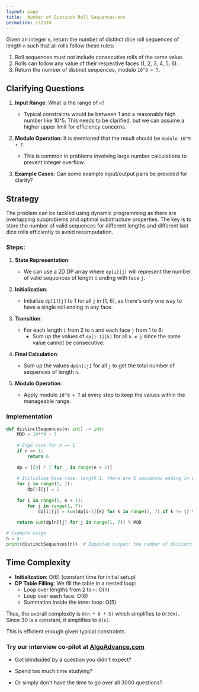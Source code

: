 ```yaml
---
layout: page
title:  Number of Distinct Roll Sequences-out
permalink: /s2318
---
```


Given an integer `n`, return the number of distinct dice roll sequences of length `n` such that all rolls follow these rules:
1. Roll sequences must not include consecutive rolls of the same value.
2. Rolls can follow any value of their respective faces (1, 2, 3, 4, 5, 6).
3. Return the number of distinct sequences, modulo `10^9 + 7`.

## Clarifying Questions

1. **Input Range**: What is the range of `n`?
   - Typical constraints would be between 1 and a reasonably high number like 10^5. This needs to be clarified, but we can assume a higher upper limit for efficiency concerns.

2. **Modulo Operation**: It is mentioned that the result should be `modulo 10^9 + 7`.
   - This is common in problems involving large number calculations to prevent integer overflow.

3. **Example Cases**: Can some example input/output pairs be provided for clarity?

## Strategy

The problem can be tackled using dynamic programming as there are overlapping subproblems and optimal substructure properties. The key is to store the number of valid sequences for different lengths and different last dice rolls efficiently to avoid recomputation.

### Steps:

1. **State Representation**:
   - We can use a 2D DP array where `dp[i][j]` will represent the number of valid sequences of length `i` ending with face `j`.

2. **Initialization**:
   - Initialize `dp[1][j]` to 1 for all `j` in [1, 6], as there's only one way to have a single roll ending in any face.

3. **Transition**:
   - For each length `i` from 2 to `n` and each face `j` from 1 to 6:
     - Sum up the values of `dp[i-1][k]` for all `k ≠ j` since the same value cannot be consecutive.

4. **Final Calculation**:
   - Sum up the values `dp[n][j]` for all `j` to get the total number of sequences of length `n`.

5. **Modulo Operation**:
   - Apply modulo `10^9 + 7` at every step to keep the values within the manageable range.

### Implementation

```python
def distinctSequences(n: int) -> int:
    MOD = 10**9 + 7
    
    # Edge case for n == 1
    if n == 1:
        return 6
    
    dp = [[0] * 7 for _ in range(n + 1)]
    
    # Initialize base case: length 1, there are 6 sequences ending in each face
    for j in range(1, 7):
        dp[1][j] = 1
    
    for i in range(2, n + 1):
        for j in range(1, 7):
            dp[i][j] = sum(dp[i-1][k] for k in range(1, 7) if k != j) % MOD
    
    return sum(dp[n][j] for j in range(1, 7)) % MOD

# Example usage
n = 4
print(distinctSequences(n))  # Expected output: the number of distinct sequences of length 4
```

## Time Complexity

- **Initialization**: O(6) (constant time for initial setup)
- **DP Table Filling**: We fill the table in a nested loop:
  - Loop over lengths from 2 to `n`: O(n)
  - Loop over each face: O(6)
  - Summation inside the inner loop: O(5)
  
Thus, the overall complexity is `O(n * 6 * 5)` which simplifies to `O(30n)`. Since 30 is a constant, it simplifies to `O(n)`.

This is efficient enough given typical constraints.


### Try our interview co-pilot at [AlgoAdvance.com](https://algoAdvance.com)

- Got blindsided by a question you didn't expect?

- Spend too much time studying?

- Or simply don't have the time to go over all 3000 questions?

